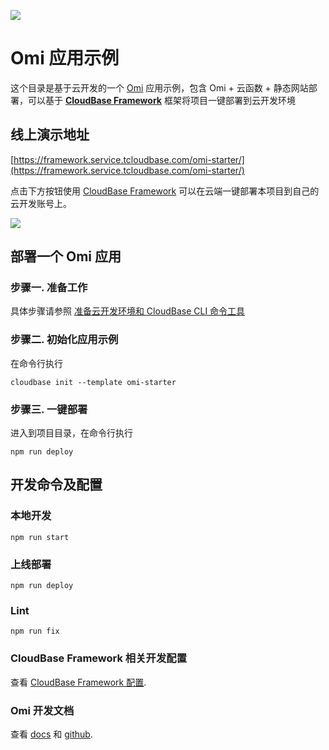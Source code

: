 <a href="https://github.com/TencentCloudBase/cloudbase-templates"><img src="https://user-images.githubusercontent.com/11473889/88882843-4f2b7780-d265-11ea-8fcf-49cb297240c7.png"></a>

# Omi 应用示例

这个目录是基于云开发的一个 [Omi](https://tencent.github.io/omi/) 应用示例，包含 Omi + 云函数 + 静态网站部署，可以基于 **[CloudBase Framework](https://github.com/TencentCloudBase/cloudbase-framework)** 框架将项目一键部署到云开发环境

## 线上演示地址

[https://framework.service.tcloudbase.com/omi-starter/](https://framework.service.tcloudbase.com/omi-starter/)

点击下方按钮使用 [CloudBase Framework](https://github.com/TencentCloudBase/cloudbase-framework) 可以在云端一键部署本项目到自己的云开发账号上。

[![](https://main.qcloudimg.com/raw/67f5a389f1ac6f3b4d04c7256438e44f.svg)](https://console.cloud.tencent.com/tcb/env/index?action=CreateAndDeployCloudBaseProject&tdl_anchor=github&tdl_site=0&appUrl=https%3A%2F%2Fgitee.com%2FTencentCloudBase%2Fcloudbase-templates&workDir=omi-starter&appName=omi-starter)

## 部署一个 Omi 应用

### 步骤一. 准备工作

具体步骤请参照 [准备云开发环境和 CloudBase CLI 命令工具](https://gitee.com/TencentCloudBase/cloudbase-framework/blob/gitee/CLI_GUIDE.md)

### 步骤二. 初始化应用示例

在命令行执行

```
cloudbase init --template omi-starter
```

### 步骤三. 一键部署

进入到项目目录，在命令行执行

```
npm run deploy
```

## 开发命令及配置

### 本地开发

```
npm run start
```

### 上线部署

```
npm run deploy
```

### Lint

```
npm run fix
```

### CloudBase Framework 相关开发配置

查看 [CloudBase Framework 配置](https://github.com/TencentCloudBase/cloudbase-framework).

### Omi 开发文档

查看 [docs](https://tencent.github.io/omi/site/docs/index.html) 和 [github](https://github.com/Tencent/omi).
